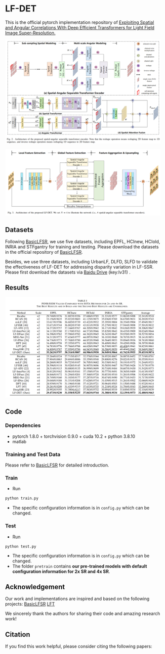 # LF-DET

This is the official pytorch implementation repository of [Exploiting Spatial and Angular Correlations With Deep Efficient Transformers for Light Field Image Super-Resolution.](http)

![spatial-angular separable transformer encoder](https://raw.githubusercontent.com/Congrx/LF-DET/master/images/spatial-angular%20separable%20transformer%20encoder.png?token=GHSAT0AAAAAAB25Q5ZPGJ5NOOPMAKIOG5NKY3KFFMA)

![network architecture](https://raw.githubusercontent.com/Congrx/LF-DET/master/images/network%20architecture.png?token=GHSAT0AAAAAAB25Q5ZPMPMD5CCY27MPDA7EY3KFGBQ)

## Datasets

Following [BasicLFSR](https://github.com/ZhengyuLiang24/BasicLFSR), we use five datasets, including EPFL, HCInew, HCIold, INRIA and STFgantry for training and testing. Please download the datasets in the official repository of [BasicLFSR](https://github.com/ZhengyuLiang24/BasicLFSR).

Besides, we use three datasets, including UrbanLF, DLFD, SLFD to validate the effectiveness of LF-DET for addressing disparity variation in LF-SSR. Please first download the datasets via [Baidu Drive](https://pan.baidu.com/s/11GDRworVB6QJpVleBf3WKw) (key:lv31) . 

## Results

![LFSSR_results](https://raw.githubusercontent.com/Congrx/LF-DET/master/images/LFSSR_results.png?token=GHSAT0AAAAAAB25Q5ZO2ZGDV2VNK44ICRWQY3KFHJQ)

## Code

### Dependencies

- pytorch 1.8.0 + torchvision 0.9.0 + cuda 10.2 + python 3.8.10
- matlab 

### Training and Test Data

Please refer to [BasicLFSR](https://github.com/ZhengyuLiang24/BasicLFSR) for detailed introduction.

### Train

- Run

```python
python train.py
```

- The specific configuration information is in `config.py` which can be changed.

### Test

- Run

```
python test.py
```

- The specific configuration information is in `config.py` which can be changed.
- The folder `pretrain` contains **our pre-trained models with default configuration information for 2x SR and 4x SR**.

## Acknowledgement

Our work and implementations are inspired and based on the following projects:
[BasicLFSR](https://github.com/ZhengyuLiang24/BasicLFSR)
[LFT](https://github.com/ZhengyuLiang24/LFT)

We sincerely thank the authors for sharing their code and amazing research work!

## Citation

If you find this work helpful, please consider citing the following papers:

```

```

